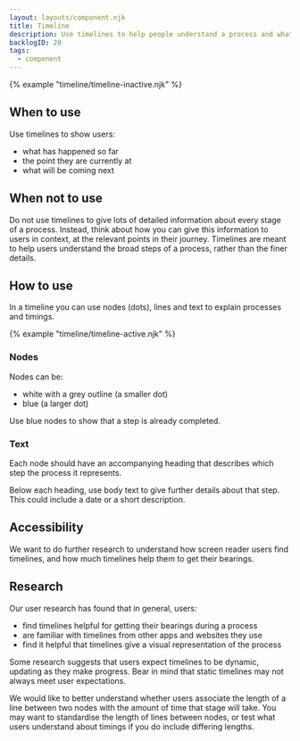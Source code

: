 ```yaml
---
layout: layouts/component.njk
title: Timeline
description: Use timelines to help people understand a process and what will happen next.
backlogID: 28
tags:
  - component
---
```


{% example "timeline/timeline-inactive.njk" %}

## When to use

Use timelines to show users:

- what has happened so far
- the point they are currently at
- what will be coming next

## When not to use

Do not use timelines to give lots of detailed information about every stage of a process. Instead, think about how you can give this information to users in context, at the relevant points in their journey. Timelines are meant to help users understand the broad steps of a process, rather than the finer details.

## How to use

In a timeline you can use nodes (dots), lines and text to explain processes and timings.

{% example "timeline/timeline-active.njk" %}

### Nodes

Nodes can be:

- white with a grey outline (a smaller dot)
- blue (a larger dot)

Use blue nodes to show that a step is already completed.

### Text

Each node should have an accompanying heading that describes which step the process it represents.

Below each heading, use body text to give further details about that step. This could include a date or a short description.

## Accessibility

We want to do further research to understand how screen reader users find timelines, and how much timelines help them to get their bearings.

## Research

Our user research has found that in general, users:

- find timelines helpful for getting their bearings during a process
- are familiar with timelines from other apps and websites they use
- find it helpful that timelines give a visual representation of the process

Some research suggests that users expect timelines to be dynamic, updating as they make progress. Bear in mind that static timelines may not always meet user expectations.

We would like to better understand whether users associate the length of a line between two nodes with the amount of time that stage will take. You may want to standardise the length of lines between nodes, or test what users understand about timings if you do include differing lengths.
